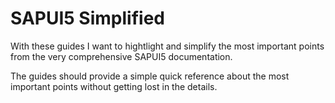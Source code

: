 # SAPUI5 Simplified

With these guides I want to hightlight and simplify the most important points from the very comprehensive SAPUI5 documentation.

The guides should provide a simple quick reference about the most important points without getting lost in the details.